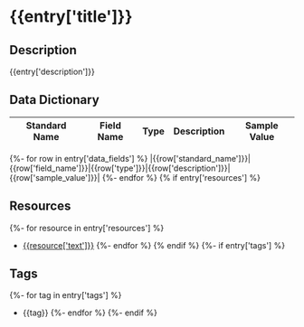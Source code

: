 # {{entry['title']}}

## Description
{{entry['description']}}

## Data Dictionary
|Standard Name|Field Name|Type|Description|Sample Value|
|---|---|---|---|---|
{%- for row in entry['data_fields'] %}
|{{row['standard_name']}}|{{row['field_name']}}|{{row['type']}}|{{row['description']}}|{{row['sample_value']}}|
{%- endfor %}
{% if entry['resources'] %}
## Resources
{%- for resource in entry['resources'] %}
* [{{resource['text']}}]({{resource['link']}})
{%- endfor %}
{% endif %}
{%- if entry['tags'] %}
## Tags
{%- for tag in entry['tags'] %}
* {{tag}}
{%- endfor %}
{%- endif %}
